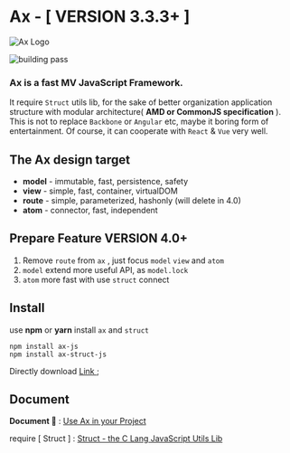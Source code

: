 
# Ax - [ VERSION 3.3.3+ ]

![Ax Logo](http://7j1zwt.com1.z0.glb.clouddn.com/logo.png)

<img src="https://travis-ci.org/DemonCloud/Ax.svg?branch=master" alt="building pass">

### Ax is a fast MV JavaScript Framework. 

It require `Struct` utils lib, for the sake of better organization application structure with modular architecture( **AMD or CommonJS specification** ). This is not to replace `Backbone` or `Angular` etc, maybe it boring form of entertainment. Of course, it can cooperate with `React` & `Vue` very well.

## The Ax design target

* **model** - immutable, fast, persistence, safety
* **view** - simple, fast, container, virtualDOM
* **route** - simple, parameterized, hashonly (will delete in 4.0)
* **atom** - connector, fast, independent

## Prepare Feature VERSION 4.0+

1. Remove `route` from `ax` , just focus `model` `view` and `atom`
2. `model` extend more useful API, as `model.lock`
3. `atom` more fast with use `struct` connect

## Install

use **npm** or **yarn** install `ax` and `struct`

```shell
npm install ax-js
npm install ax-struct-js
```

Directly download [ Link ](https://github.com/DemonCloud/Ax/archive/master.zip);

## Document

**Document 📃** : [ Use Ax in your Project ](https://demoncloud.github.io/Ax)

require [ Struct ] : [ Struct - the C Lang JavaScript Utils Lib ](https://github.com/DemonCloud/struct)
